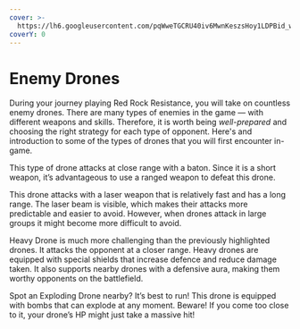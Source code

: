 ```yaml
---
cover: >-
  https://lh6.googleusercontent.com/pqWweTGCRU40iv6MwnKeszsHoy1LDPBid_wgNP5lQw_AJ33t3pCtOAX8oh_tZbamaJjXAowqHhEWp-dP8PyjQ6qInrTA020CtBBYpRs76XeJZq1ae_4CV9ZUarCwc72xcHNvkJUWafzPV9XjBJOQWPT-ofDqu1TdOo6uyys2DqpLZJC1eeyzLrN_XeJxb3yUXhNV7g
coverY: 0
---
```


# Enemy Drones

During your journey playing Red Rock Resistance, you will take on countless enemy drones. There are many types of enemies in the game — with different weapons and skills. Therefore, it is worth being _well-prepared_ and choosing the right strategy for each type of opponent. Here's and introduction to some of the types of drones that you will first encounter in-game.

This type of drone attacks at close range with a baton. Since it is a short weapon, it’s advantageous to use a ranged weapon to defeat this drone.

This drone attacks with a laser weapon that is relatively fast and has a long range. The laser beam is visible, which makes their attacks more predictable and easier to avoid. However, when drones attack in large groups it might become more difficult to avoid.

Heavy Drone is much more challenging than the previously highlighted drones. It attacks the opponent at a closer range. Heavy drones are equipped with special shields that increase defence and reduce damage taken. It also supports nearby drones with a defensive aura, making them worthy opponents on the battlefield.

Spot an Exploding Drone nearby? It’s best to run! This drone is equipped with bombs that can explode at any moment. Beware! If you come too close to it, your drone’s HP might just take a massive hit!

